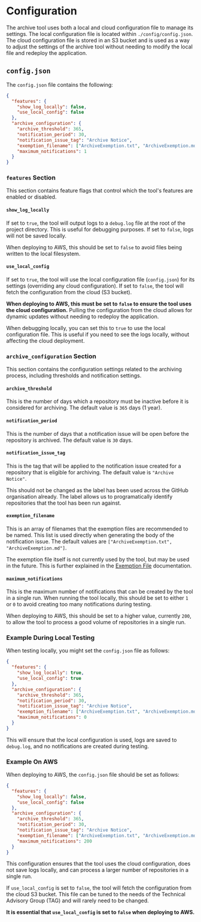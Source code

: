 # Configuration

The archive tool uses both a local and cloud configuration file to manage its settings. The local configuration file is located within `./config/config.json`. The cloud configuration file is stored in an S3 bucket and is used as a way to adjust the settings of the archive tool without needing to modify the local file and redeploy the application.

## `config.json`

The `config.json` file contains the following:

```json
{
  "features": {
    "show_log_locally": false,
    "use_local_config": false
  },
  "archive_configuration": {
    "archive_threshold": 365,
    "notification_period": 30,
    "notification_issue_tag": "Archive Notice",
    "exemption_filename": ["ArchiveExemption.txt", "ArchiveExemption.md"],
    "maximum_notifications": 1
  }
}
```

### `features` Section

This section contains feature flags that control which the tool's features are enabled or disabled.

#### `show_log_locally`

If set to `true`, the tool will output logs to a `debug.log` file at the root of the project directory. This is useful for debugging purposes. If set to `false`, logs will not be saved locally.

When deploying to AWS, this should be set to `false` to avoid files being written to the local filesystem.

#### `use_local_config`

If set to `true`, the tool will use the local configuration file (`config.json`) for its settings (overriding any cloud configuration). If set to `false`, the tool will fetch the configuration from the cloud (S3 bucket).

**When deploying to AWS, this must be set to `false` to ensure the tool uses the cloud configuration.** Pulling the configuration from the cloud allows for dynamic updates without needing to redeploy the application.

When debugging locally, you can set this to `true` to use the local configuration file. This is useful if you need to see the logs locally, without affecting the cloud deployment.

### `archive_configuration` Section

This section contains the configuration settings related to the archiving process, including thresholds and notification settings.

#### `archive_threshold`

This is the number of days which a repository must be inactive before it is considered for archiving. The default value is `365` days (1 year).

#### `notification_period`

This is the number of days that a notification issue will be open before the repository is archived. The default value is `30` days.

#### `notification_issue_tag`

This is the tag that will be applied to the notification issue created for a repository that is eligible for archiving. The default value is `"Archive Notice"`.

This should not be changed as the label has been used across the GitHub organisation already. The label allows us to programatically identify repositories that the tool has been run against.

#### `exemption_filename`

This is an array of filenames that the exemption files are recommended to be named. This list is used directly when generating the body of the notification issue. The default values are `["ArchiveExemption.txt", "ArchiveExemption.md"]`.

The exemption file itself is not currently used by the tool, but may be used in the future. This is further explained in the [Exemption File](./exemption_file.md) documentation.

#### `maximum_notifications`

This is the maximum number of notifications that can be created by the tool in a single run. When running the tool locally, this should be set to either `1` or `0` to avoid creating too many notifications during testing.

When deploying to AWS, this should be set to a higher value, currently `200`, to allow the tool to process a good volume of repositories in a single run.

### Example During Local Testing

When testing locally, you might set the `config.json` file as follows:

```json
{
  "features": {
    "show_log_locally": true,
    "use_local_config": true
  },
  "archive_configuration": {
    "archive_threshold": 365,
    "notification_period": 30,
    "notification_issue_tag": "Archive Notice",
    "exemption_filename": ["ArchiveExemption.txt", "ArchiveExemption.md"],
    "maximum_notifications": 0
  }
}
```

This will ensure that the local configuration is used, logs are saved to `debug.log`, and no notifications are created during testing.

### Example On AWS

When deploying to AWS, the `config.json` file should be set as follows:

```json
{
  "features": {
    "show_log_locally": false,
    "use_local_config": false
  },
  "archive_configuration": {
    "archive_threshold": 365,
    "notification_period": 30,
    "notification_issue_tag": "Archive Notice",
    "exemption_filename": ["ArchiveExemption.txt", "ArchiveExemption.md"],
    "maximum_notifications": 200
  }
}
```

This configuration ensures that the tool uses the cloud configuration, does not save logs locally, and can process a larger number of repositories in a single run.

If `use_local_config` is set to `false`, the tool will fetch the configuration from the cloud S3 bucket. This file can be tuned to the needs of the Technical Advisory Group (TAG) and will rarely need to be changed.

**It is essential that `use_local_config` is set to `false` when deploying to AWS.** 
